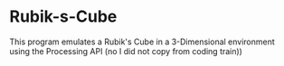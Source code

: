 # Rubik-s-Cube
This program emulates a Rubik's Cube in a 3-Dimensional environment using the Processing API (no I did not copy from coding train))
